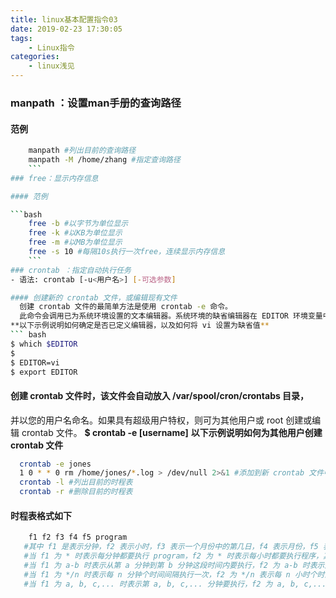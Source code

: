 ```yaml
---
title: linux基本配置指令03
date: 2019-02-23 17:30:05
tags: 
    - Linux指令
categories: 
    - linux浅见
---
```

### manpath ：设置man手册的查询路径

#### 范例
```bash
    manpath #列出目前的查询路径
    manpath -M /home/zhang #指定查询路径
    ```
### free：显示内存信息

#### 范例

```bash
    free -b #以字节为单位显示
    free -k #以KB为单位显示
    free -m #以MB为单位显示
    free -s 10 #每隔10s执行一次free，连续显示内存信息
    ```
### crontab ：指定自动执行任务
- 语法: crontab [-u<用户名>] [-可选参数]

#### 创建新的 crontab 文件，或编辑现有文件
  创建 crontab 文件的最简单方法是使用 crontab -e 命令。
  此命令会调用已为系统环境设置的文本编辑器。系统环境的缺省编辑器在 EDITOR 环境变量中定义。如果尚未设置此变量，crontab 命令将使用缺省编辑器 ed。最好选择您熟悉的编辑器。
**以下示例说明如何确定是否已定义编辑器，以及如何将 vi 设置为缺省值**
``` bash
$ which $EDITOR
$ 
$ EDITOR=vi
$ export EDITOR
```

#### 创建 crontab 文件时，该文件会自动放入 /var/spool/cron/crontabs 目录，
 并以您的用户名命名。如果具有超级用户特权，则可为其他用户或 root 创建或编辑 crontab 文件。
  **$ crontab -e [username]**
**以下示例说明如何为其他用户创建 crontab 文件**
```bash 
  crontab -e jones
  1 0 * * 0 rm /home/jones/*.log > /dev/null 2>&1 #添加到新 crontab 文件中的以下命令项将在每个星期日的凌晨 1:00 自动删除用户起始目录中的所有日志文件。由于该命令项不重定向输出，因此将重定向字符添加到 *.log 之后的命令行中。这样可以确保正常执行命令。
  crontab -l #列出目前的时程表
  crontab -r #删除目前的时程表
 ```
 
#### 时程表格式如下
```bash
    f1 f2 f3 f4 f5 program
   #其中 f1 是表示分钟，f2 表示小时，f3 表示一个月份中的第几日，f4 表示月份，f5 表示一个星期中的第几天。program 表示要执行的程序。
   #当 f1 为 * 时表示每分钟都要执行 program，f2 为 * 时表示每小时都要执行程序，其馀类推
   #当 f1 为 a-b 时表示从第 a 分钟到第 b 分钟这段时间内要执行，f2 为 a-b 时表示从第 a 到第 b 小时都要执行，其馀类推
   #当 f1 为 */n 时表示每 n 分钟个时间间隔执行一次，f2 为 */n 表示每 n 小时个时间间隔执行一次，其馀类推
   #当 f1 为 a, b, c,... 时表示第 a, b, c,... 分钟要执行，f2 为 a, b, c,... 时表示第 a, b, c...个小时要执行，其馀类推
```
